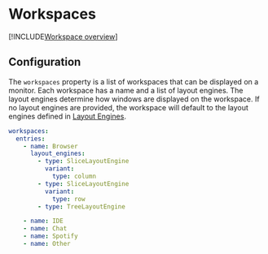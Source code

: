 # Workspaces

[!INCLUDE[Workspace overview](../../_includes/core/workspace-overview.md)]

## Configuration

The `workspaces` property is a list of workspaces that can be displayed on a monitor. Each workspace has a name and a list of layout engines. The layout engines determine how windows are displayed on the workspace. If no layout engines are provided, the workspace will default to the layout engines defined in [Layout Engines](layout-engines.md).

```yaml
workspaces:
  entries:
    - name: Browser
      layout_engines:
        - type: SliceLayoutEngine
          variant:
            type: column
        - type: SliceLayoutEngine
          variant:
            type: row
        - type: TreeLayoutEngine

    - name: IDE
    - name: Chat
    - name: Spotify
    - name: Other
```
